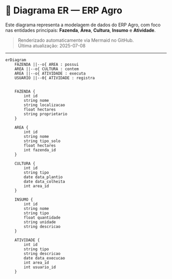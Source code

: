 # 📐 Diagrama ER — ERP Agro 

Este diagrama representa a modelagem de dados do ERP Agro, com foco nas entidades principais: **Fazenda**, **Área**, **Cultura**, **Insumo** e **Atividade**.

> Renderizado automaticamente via Mermaid no GitHub.  
> Última atualização: 2025-07-08

---

```mermaid
erDiagram
    FAZENDA ||--o{ AREA : possui
    AREA ||--o{ CULTURA : contem
    AREA ||--o{ ATIVIDADE : executa
    USUARIO ||--0{ ATIVIDADE : registra
    

    FAZENDA {
        int id
        string nome
        string localizacao
        float hectares
        string proprietario
    }

    AREA {
        int id
        string nome
        string tipo_solo
        float hectares
        int fazenda_id
    }

    CULTURA {
        int id
        string tipo
        date data_plantio
        date data_colheita
        int area_id
    }

    INSUMO {
        int id
        string nome
        string tipo
        float quantidade
        string unidade
        string descricao
    }

    ATIVIDADE {
        int id
        string tipo
        string descricao
        date data_execucao
        int area_id
        int usuario_id
    }

